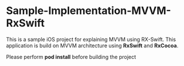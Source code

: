 # Sample-Implementation-MVVM-RxSwift
This is a sample iOS project for explaining MVVM using RX-Swift.
This application is build on MVVM architecture using **RxSwift** and **RxCocoa**.

Please perform **pod install** before building the project
